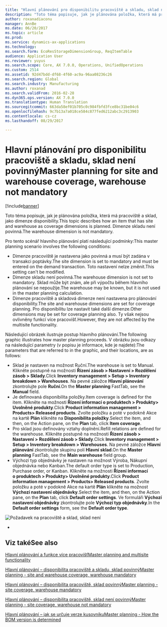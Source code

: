 ```yaml
---
title: "Hlavní plánování pro disponibilitu pracoviště a skladu, sklad není povinný"
description: "Toto téma popisuje, jak je plánována položka, která má pracoviště a sklad, jako dimenze disponibility. Dimenze skladu není povinná."
author: roxanadiaconu
manager: AnnBe
ms.date: 06/20/2017
ms.topic: article
ms.prod: 
ms.service: dynamics-ax-applications
ms.technology: 
ms.search.form: EcoResStorageDimensionGroup, ReqItemTable
audience: Application User
ms.reviewer: yuyus
ms.search.scope: Core, AX 7.0.0, Operations, UnifiedOperations
ms.custom: 2514
ms.assetid: 92d47bdd-df68-4f60-ac9a-96aa08236c26
ms.search.region: Global
ms.search.industry: Manufacturing
ms.author: roxanad
ms.search.validFrom: 2016-02-28
ms.dyn365.ops.version: AX 7.0.0
ms.translationtype: Human Translation
ms.sourcegitcommit: 663da58ef01b705c0c984fbfd3fce8bc31be04c6
ms.openlocfilehash: 9c7b13a7a018ce584c877fed6212abc3c2913903
ms.contentlocale: cs-cz
ms.lasthandoff: 08/29/2017

---
```


# <a name="master-planning-for-site-and-warehouse-coverage-warehouse-not-mandatory"></a><span data-ttu-id="faa32-104">Hlavní plánování pro disponibilitu pracoviště a skladu, sklad není povinný</span><span class="sxs-lookup"><span data-stu-id="faa32-104">Master planning for site and warehouse coverage, warehouse not mandatory</span></span>

[!include[banner](../includes/banner.md)]


<span data-ttu-id="faa32-105">Toto téma popisuje, jak je plánována položka, která má pracoviště a sklad, jako dimenze disponibility.</span><span class="sxs-lookup"><span data-stu-id="faa32-105">This topic describes how an item that has site and warehouse as coverage dimensions is planned.</span></span> <span data-ttu-id="faa32-106">Dimenze skladu není povinná.</span><span class="sxs-lookup"><span data-stu-id="faa32-106">The warehouse dimension is not mandatory.</span></span>

<span data-ttu-id="faa32-107">Pro tento scénář hlavního plánování platí následující podmínky:</span><span class="sxs-lookup"><span data-stu-id="faa32-107">This master planning scenario involves the following conditions:</span></span>

-   <span data-ttu-id="faa32-108">Dimenze pracoviště je nastavena jako povinná a musí být zadána v transakci poptávky.</span><span class="sxs-lookup"><span data-stu-id="faa32-108">The site dimension is set to mandatory and must be entered on the demand transaction.</span></span> <span data-ttu-id="faa32-109">Toto nastavení nelze změnit.</span><span class="sxs-lookup"><span data-stu-id="faa32-109">This setting can't be modified.</span></span>
-   <span data-ttu-id="faa32-110">Dimenze skladu není povinná.</span><span class="sxs-lookup"><span data-stu-id="faa32-110">The warehouse dimension is not set to mandatory.</span></span> <span data-ttu-id="faa32-111">Sklad může být znám, ale při výpočtu během hlavního plánování se nepoužije.</span><span class="sxs-lookup"><span data-stu-id="faa32-111">The warehouse may be known, but it is not used in the master planning calculation.</span></span>
-   <span data-ttu-id="faa32-112">Dimenze pracoviště a skladová dimenze není nastavena pro plánování disponibility.</span><span class="sxs-lookup"><span data-stu-id="faa32-112">The site and warehouse dimensions are set for coverage planning.</span></span> <span data-ttu-id="faa32-113">Pro disponibilitu lze nastavit také další dimenze.</span><span class="sxs-lookup"><span data-stu-id="faa32-113">Other dimensions may be set for coverage planning also.</span></span> <span data-ttu-id="faa32-114">Ty však nejsou ovlivněny funkcí více pracovišť.</span><span class="sxs-lookup"><span data-stu-id="faa32-114">However, they are not affected by the multisite functionality.</span></span>

<span data-ttu-id="faa32-115">Následující obrázek ilustruje postup hlavního plánování.</span><span class="sxs-lookup"><span data-stu-id="faa32-115">The following graphic illustrates how master planning proceeds.</span></span> <span data-ttu-id="faa32-116">V obrázku jsou odkazy na následující parametry (v popisu je informace, kde je najdete):</span><span class="sxs-lookup"><span data-stu-id="faa32-116">The parameters that are referred to in the graphic, and their locations, are as follows:</span></span>
-   <span data-ttu-id="faa32-117">Sklad je nastaven na možnost Ruční.</span><span class="sxs-lookup"><span data-stu-id="faa32-117">The warehouse is set to Manual.</span></span> <span data-ttu-id="faa32-118">Klikněte postupně na možnosti **Řízení zásob &gt; Nastavení &gt; Rozdělení zásob &gt; Sklady**.</span><span class="sxs-lookup"><span data-stu-id="faa32-118">Click **Inventory management &gt; Setup &gt; Inventory breakdown &gt; Warehouses**.</span></span> <span data-ttu-id="faa32-119">Na pevné záložce **Hlavní plánování** zkontrolujte pole **Ruční**.</span><span class="sxs-lookup"><span data-stu-id="faa32-119">On the **Master planning** FastTab, see the **Manual** field.</span></span>
-   <span data-ttu-id="faa32-120">Je definovaná disponibilita položky.</span><span class="sxs-lookup"><span data-stu-id="faa32-120">Item coverage is defined for the item.</span></span> <span data-ttu-id="faa32-121">Klikněte na možnosti **Řízení informací o produktech &gt; Produkty&gt; Uvolněné produkty**.</span><span class="sxs-lookup"><span data-stu-id="faa32-121">Click **Product information management &gt; Products&gt; Released products**.</span></span> <span data-ttu-id="faa32-122">Zvolte položku a poté v podokně Akce na kartě **Plán** klikněte na **Disponibilita položky**.</span><span class="sxs-lookup"><span data-stu-id="faa32-122">Select the item, and then, on the Action pane, on the **Plan** tab, click **Item coverage**.</span></span>
-   <span data-ttu-id="faa32-123">Pro sklad jsou definovány vztahy doplnění.</span><span class="sxs-lookup"><span data-stu-id="faa32-123">Refill relations are defined for the warehouse.</span></span> <span data-ttu-id="faa32-124">Klikněte postupně na možnosti **Řízení zásob &gt; Nastavení &gt; Rozdělení zásob &gt; Sklady**.</span><span class="sxs-lookup"><span data-stu-id="faa32-124">Click **Inventory management &gt; Setup &gt; Inventory breakdown &gt; Warehouses**.</span></span> <span data-ttu-id="faa32-125">Na pevné záložce **Hlavní plánování** zkontrolujte skupinu polí **Hlavní sklad**.</span><span class="sxs-lookup"><span data-stu-id="faa32-125">On the **Master planning** FastTab, see the **Main warehouse** field group.</span></span>
-   <span data-ttu-id="faa32-126">Výchozí typ objednávky je nastaven na možnost Výroba, Nákupní objednávka nebo Kanban.</span><span class="sxs-lookup"><span data-stu-id="faa32-126">The default order type is set to Production, Purchase order, or Kanban.</span></span> <span data-ttu-id="faa32-127">Klikněte na možnosti **Řízení informací o produktech &gt; Produkty&gt; Uvolněné produkty**.</span><span class="sxs-lookup"><span data-stu-id="faa32-127">Click **Product information management &gt; Products&gt; Released products**.</span></span> <span data-ttu-id="faa32-128">Zvolte položku a poté v podokně Akce na kartě **Plán** klikněte na možnost **Výchozí nastavení objednávky**.</span><span class="sxs-lookup"><span data-stu-id="faa32-128">Select the item, and then, on the Action pane, on the **Plan** tab, click **Default order settings**.</span></span> <span data-ttu-id="faa32-129">Ve formuláři **Výchozí nastavení objednávky** zkontrolujte pole **Výchozí typ objednávky**.</span><span class="sxs-lookup"><span data-stu-id="faa32-129">In the **Default order settings** form, see the **Default order type**.</span></span>

![Požadavek na pracoviště a sklad, sklad není](./media/multisitedemandexplosionscenarioforsiteandwarehousecoveragewarehousenotmandatory.jpg)

 
-



<a name="see-also"></a><span data-ttu-id="faa32-131">Viz také</span><span class="sxs-lookup"><span data-stu-id="faa32-131">See also</span></span>
--------

[<span data-ttu-id="faa32-132">Hlavní plánování a funkce více pracovišť</span><span class="sxs-lookup"><span data-stu-id="faa32-132">Master planning and multisite functionality</span></span>](master-plan-multisite-functionality.md)

[<span data-ttu-id="faa32-133">Hlavní plánování – disponibilita pracoviště a skladu, sklad povinný</span><span class="sxs-lookup"><span data-stu-id="faa32-133">Master planning - site and warehouse coverage, warehouse mandatory</span></span>](master-plan-site-warehouse-coverage-warehouse-mandatory.md)

[<span data-ttu-id="faa32-134">Hlavní plánování – disponibilita pracoviště, sklad povinný</span><span class="sxs-lookup"><span data-stu-id="faa32-134">Master planning - site coverage, warehouse mandatory</span></span>](master-plan-site-coverage-warehouse-mandatory.md)

[<span data-ttu-id="faa32-135">Hlavní plánování – disponibilita pracoviště, sklad není povinný</span><span class="sxs-lookup"><span data-stu-id="faa32-135">Master planning - site coverage, warehouse not mandatory</span></span>](master-plan-site-coverage-warehouse-not-mandatory.md)

[<span data-ttu-id="faa32-136">Hlavní plánování – jak se určuje verze kusovníku</span><span class="sxs-lookup"><span data-stu-id="faa32-136">Master planning - How the BOM version is determined</span></span>](master-plan-bom-version-determined.md)




